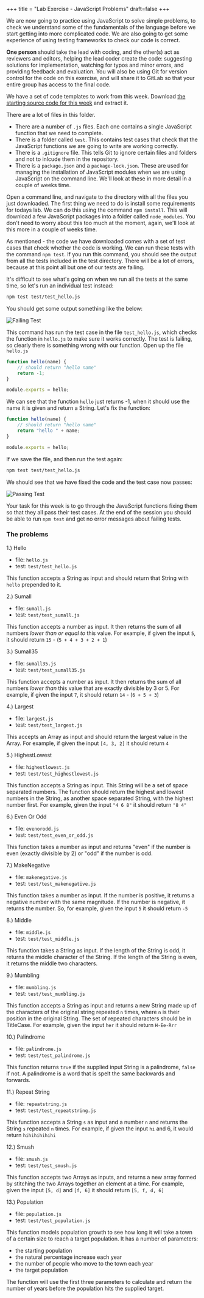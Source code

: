 +++
title = "Lab Exercise - JavaScript Problems"
draft=false
+++

We are now going to practice using JavaScript to solve simple problems, to check we understand some of the fundamentals of the language before we start getting into more complicated code. We are also going to get some experience of using testing frameworks to check our code is correct.

**One person** should take the lead with coding, and the other(s) act as reviewers and editors, helping the lead coder create the code: suggesting solutions for implementation, watching for typos and minor errors, and providing feedback and evaluation. You will also be using Git for version control for the code on this exercise, and will share it to GitLab so that your entire group has access to the final code.

We have a set of code templates to work from this week. Download [the starting source code for this week](week5-javascript-programming.zip) and extract it.

There are a lot of files in this folder.

-   There are a number of `.js` files. Each one contains a single JavaScript function that we need to complete.
-   There is a folder called `test`. This contains test cases that check that the JavaScript functions we are going to write are working correctly.
-   There is a `.gitignore` file. This tells Git to ignore certain files and folders and not to inlcude them in the repository.
-   There is a `package.json` and a `package-lock.json`. These are used for managing the installation of JavaScript modules when we are using JavaScript on the command line. We'll look at these in more detail in a couple of weeks time.

Open a command line, and navigate to the directory with all the files you just downloaded. The first thing we need to do is install some requirements for todays lab. We can do this using the command `npm install`. This will download a few JavaScript packages into a folder called `node_modules`. You don't need to worry about this too much at the moment, again, we'll look at this more in a couple of weeks time.

As mentioned - the code we have downloaded comes with a set of test cases that check whether the code is working. We can run these tests with the command `npm test`. If you run this command, you should see the output from all the tests included in the test directory. There will be a lot of errors, because at this point all but one of our tests are failing.

It's difficult to see what's going on when we run all the tests at the same time, so let's run an individual test instead:

```bash
npm test test/test_hello.js
```

You should get some output something like the below:

![Failing Test](img/test-hello-fail.png)

This command has run the test case in the file `test_hello.js`, which checks the function in `hello.js` to make sure it works correctly. The test is failing, so clearly there is something wrong with our function. Open up the file `hello.js`

```js
function hello(name) {
    // should return "hello name"
    return -1;
}

module.exports = hello;
```

We can see that the function `hello` just returns -1, when it should use the name it is given and return a String. Let's fix the function:

```js
function hello(name) {
    // should return "hello name"
    return "hello " + name;
}

module.exports = hello;
```

If we save the file, and then run the test again:

```bash
npm test test/test_hello.js
```

We should see that we have fixed the code and the test case now passes:

![Passing Test](img/test-hello-pass.png)

Your task for this week is to go through the JavaScript functions fixing them so that they all pass their test cases. At the end of the session you should be able to run `npm test` and get no error messages about failing tests.

### The problems

1.) Hello

-   file: `hello.js`
-   test: `test/test_hello.js`

This function accepts a String as input and should return that String with `hello` prepended to it.

2.) Sumall

-   file: `sumall.js`
-   test: `test/test_sumall.js`

This function accepts a number as input. It then returns the sum of all numbers _lower than or equal to_ this value. For example, if given the input `5`, it should return `15` - (`5 + 4 + 3 + 2 + 1`)

3.) Sumall35

-   file: `sumall35.js`
-   test: `test/test_sumall35.js`

This function accepts a number as input. It then returns the sum of all numbers _lower than_ this value that are exactly divisible by 3 or 5. For example, if given the input `7`, it should return `14` - (`6 + 5 + 3`)

4.) Largest

-   file: `largest.js`
-   test: `test/test_largest.js`

This accepts an Array as input and should return the largest value in the Array. For example, if given the input `[4, 3, 2]` it should return `4`

5.) HighestLowest

-   file: `highestlowest.js`
-   test: `test/test_highestlowest.js`

This function accepts a String as input. This String will be a set of space separated numbers. The function should return the highest and lowest numbers in the String, as another space separated String, with the highest number first. For example, given the input `"4 6 8"` it should return `"8 4"`

6.) Even Or Odd

-   file: `evenorodd.js`
-   test: `test/test_even_or_odd.js`

This function takes a number as input and returns "even" if the number is even (exactly divisible by 2) or "odd" if the number is odd.

7.) MakeNegative

-   file: `makenegative.js`
-   test: `test/test_makenegative.js`

This function takes a number as input. If the number is positive, it returns a negative number with the same magnitude. If the number is negative, it returns the number. So, for example, given the input `5` it should return `-5`

8.) Middle

-   file: `middle.js`
-   test: `test/test_middle.js`

This function takes a String as input. If the length of the String is odd, it returns the middle character of the String. If the length of the String is even, it returns the middle two characters.

9.) Mumbling

-   file: `mumbling.js`
-   test: `test/test_mumbling.js`

This function accepts a String as input and returns a new String made up of the characters of the original string repeated `n` times, where `n` is their position in the original String. The set of repeated characters should be in TitleCase. For example, given the input `her` it should return `H-Ee-Rrr`

10.) Palindrome

-   file: `palindrome.js`
-   test: `test/test_palindrome.js`

This function returns `true` if the supplied input String is a palindrome, `false` if not. A palindrome is a word that is spelt the same backwards and forwards.

11.) Repeat String

-   file: `repeatstring.js`
-   test: `test/test_repeatstring.js`

This function accepts a String `s` as input and a number `n` and returns the String `s` repeated `n` times. For example, if given the input `hi` and 6, it would return `hihihihihihi`

12.) Smush

-   file: `smush.js`
-   test: `test/test_smush.js`

This function accepts two Arrays as inputs, and returns a new array formed by stitching the two Arrays together an element at a time. For example, given the input `[5, d]` and `[f, 6]` it should return `[5, f, d, 6]`

13.) Population

-   file: `population.js`
-   test: `test/test_population.js`

This function models population growth to see how long it will take a town of a certain size to reach a target population. It has a number of parameters:

-   the starting population
-   the natural percentage increase each year
-   the number of people who move to the town each year
-   the target population

The function will use the first three parameters to calculate and return the number of years before the population hits the supplied target.
